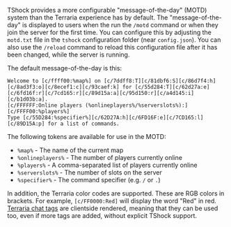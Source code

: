 TShock provides a more configurable "message-of-the-day" (MOTD) system than the Terraria experience has by default. The "message-of-the-day" is displayed to users when the run the `/motd` command or when they join the server for the first time. You can configure this by adjusting the `motd.txt` file in the `tshock` configuration folder (near `config.json`). You can also use the `/reload` command to reload this configuration file after it has been changed, while the server is running.

The default message-of-the-day is this:

```
Welcome to [c/ffff00:%map%] on [c/7ddff8:T][c/81dbf6:S][c/86d7f4:h][c/8ad3f3:o][c/8ecef1:c][c/93caef:k] for [c/55d284:T][c/62d27a:e][c/6fd16f:r][c/7cd165:r][c/89d15a:a][c/95d150:r][c/a4d145:i][c/b1d03b:a].
[c/FFFFFF:Online players (%onlineplayers%/%serverslots%):] [c/FFFF00:%players%]
Type [c/55D284:%specifier%][c/62D27A:h][c/6FD16F:e][c/7CD165:l][c/89D15A:p] for a list of commands.
```

The following tokens are available for use in the MOTD:
* `%map%` - The name of the current map
* `%onlineplayers%` - The number of players currently online
* `%players%` - A comma-separated list of players currently online
* `%serverslots%` - The number of slots on the server
* `%specifier%` - The command specifier (e.g. `/` or `.`)

In addition, the Terraria color codes are supported. These are RGB colors in brackets. For example, `[c/FF0000:Red]` will display the word "Red" in red. [Terraria chat tags](https://terraria.wiki.gg/wiki/Chat#Tags) are clientside rendered, meaning that they can be used too, even if more tags are added, without explicit TShock support.
